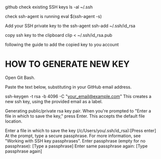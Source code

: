 
github
check existing SSH keys
ls -al ~/.ssh

check ssh-agent is running
eval $(ssh-agent -s)

Add your SSH private key to the ssh-agent
ssh-add ~/.ssh/id_rsa

copy ssh key to the clipboard
clip < ~/.ssh/id_rsa.pub

following the guide to add the copied key to you account


HOW TO GENERATE NEW KEY
=======================
Open Git Bash.

Paste the text below, substituting in your GitHub email address.

ssh-keygen -t rsa -b 4096 -C "your_email@example.com"
This creates a new ssh key, using the provided email as a label.

Generating public/private rsa key pair.
When you're prompted to "Enter a file in which to save the key," press Enter. This accepts the default file location.

Enter a file in which to save the key (/c/Users/you/.ssh/id_rsa):[Press enter]
At the prompt, type a secure passphrase. For more information, see "Working with SSH key passphrases".
Enter passphrase (empty for no passphrase): [Type a passphrase]
Enter same passphrase again: [Type passphrase again]
